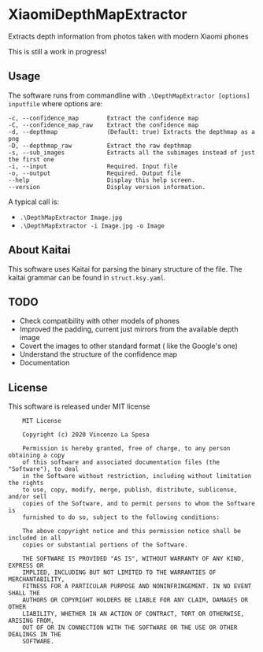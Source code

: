 # XiaomiDepthMapExtractor
Extracts depth information from photos taken with modern Xiaomi phones

This is still a work in progress!

## Usage

The software runs from commandline with `.\DepthMapExtractor [options] inputfile` where options are:

    -c, --confidence_map        Extract the confidence map
    -C, --confidence_map_raw    Extract the confidence map
    -d, --depthmap              (Default: true) Extracts the depthmap as a png
    -D, --depthmap_raw          Extract the raw depthmap
    -s, --sub_images            Extracts all the subimages instead of just the first one
    -i, --input                 Required. Input file
    -o, --output                Required. Output file
    --help                      Display this help screen.
    --version                   Display version information.

A typical call is:

-  `.\DepthMapExtractor Image.jpg` 
-  `.\DepthMapExtractor -i Image.jpg -o Image` 

## About Kaitai

This software uses Kaitai for parsing the binary structure of the file.
The kaitai grammar can be found in `struct.ksy.yaml`. 

## TODO

- Check compatibility with other models of phones
- Improved the padding, current just mirrors from the available depth image
- Covert the images to other standard format ( like the Google's one)
- Understand the structure of the confidence map
- Documentation

## License
This software is released under MIT license 

        MIT License

        Copyright (c) 2020 Vincenzo La Spesa

        Permission is hereby granted, free of charge, to any person obtaining a copy
        of this software and associated documentation files (the "Software"), to deal
        in the Software without restriction, including without limitation the rights
        to use, copy, modify, merge, publish, distribute, sublicense, and/or sell
        copies of the Software, and to permit persons to whom the Software is
        furnished to do so, subject to the following conditions:

        The above copyright notice and this permission notice shall be included in all
        copies or substantial portions of the Software.

        THE SOFTWARE IS PROVIDED "AS IS", WITHOUT WARRANTY OF ANY KIND, EXPRESS OR
        IMPLIED, INCLUDING BUT NOT LIMITED TO THE WARRANTIES OF MERCHANTABILITY,
        FITNESS FOR A PARTICULAR PURPOSE AND NONINFRINGEMENT. IN NO EVENT SHALL THE
        AUTHORS OR COPYRIGHT HOLDERS BE LIABLE FOR ANY CLAIM, DAMAGES OR OTHER
        LIABILITY, WHETHER IN AN ACTION OF CONTRACT, TORT OR OTHERWISE, ARISING FROM,
        OUT OF OR IN CONNECTION WITH THE SOFTWARE OR THE USE OR OTHER DEALINGS IN THE
        SOFTWARE.